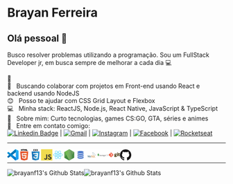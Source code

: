 # Brayan Ferreira

## Olá pessoal 👋
Busco resolver problemas utilizando a programação.
Sou um FullStack Developer jr, em busca sempre de melhorar a cada dia :computer:

 :rocket:  &nbsp;
 <br/> :black_heart: &nbsp; Buscando colaborar com projetos em Front-end usando React e backend usando NodeJS
 <br/> :blush: &nbsp; Posso te ajudar com CSS Grid Layout e Flexbox
 <br/> :computer: &nbsp; Minha stack: ReactJS, Node.js, React Native, JavaScript & TypeScript
 <br/> 💬  &nbsp; Sobre mim: Curto tecnologias, games CS:GO, GTA, séries e animes
 <br/> :email: &nbsp; Entre em contato comigo: 
 <br/>
[![Linkedin Badge](https://img.shields.io/badge/-Brayan_Ferreira-blue?style=flat-square&logo=Linkedin&logoColor=white&link=https://https://www.linkedin.com/in/brayan-amf/)](https://www.linkedin.com/in/brayan-amf/)
| 
[![Gmail](https://img.shields.io/badge/Gmail-brayan.amf@gmail.com-gray?labelColor=darkred&style=plastic&logo=gmail&logoColor=white&link=mailto:brayan.amf@gmail.com)](mailto:brayan.amf@gmail.com)
|
[![Instagram](https://img.shields.io/badge/Instagram-brayan_amf-gray?labelColor=orange&style=plastic&logo=instagram&logoColor=white&link=https://www.instagram.com/brayan_amf)](https://www.instagram.com/brayan_amf)
|
[![Facebook](https://img.shields.io/badge/Facebook-darkblue?style=plastic&logo=facebook&logoColor=white&link=https://www.facebook.com/brayan.amf/)](https://www.facebook.com/brayan.amf/)
|
[![Rocketseat](https://img.shields.io/badge/Rocketseat-purple?style=plastic&link=https://app.rocketseat.com.br/me/brayan-amf)](https://app.rocketseat.com.br/me/brayan-amf)



---

<img align="left" alt="Visual Studio Code" width="26px" src="https://raw.githubusercontent.com/github/explore/80688e429a7d4ef2fca1e82350fe8e3517d3494d/topics/visual-studio-code/visual-studio-code.png" />
<img align="left" alt="HTML5" width="26px" src="https://raw.githubusercontent.com/github/explore/80688e429a7d4ef2fca1e82350fe8e3517d3494d/topics/html/html.png" />
<img align="left" alt="CSS3" width="26px" src="https://raw.githubusercontent.com/github/explore/80688e429a7d4ef2fca1e82350fe8e3517d3494d/topics/css/css.png" />
<img align="left" alt="JavaScript" width="26px" src="https://raw.githubusercontent.com/github/explore/80688e429a7d4ef2fca1e82350fe8e3517d3494d/topics/javascript/javascript.png" />
<img align="left" alt="React" width="26px" src="https://raw.githubusercontent.com/github/explore/80688e429a7d4ef2fca1e82350fe8e3517d3494d/topics/react/react.png" />
<img align="left" alt="Node.js" width="26px" src="https://raw.githubusercontent.com/github/explore/80688e429a7d4ef2fca1e82350fe8e3517d3494d/topics/nodejs/nodejs.png" />
<img align="left" alt="SQL" width="26px" src="https://raw.githubusercontent.com/github/explore/80688e429a7d4ef2fca1e82350fe8e3517d3494d/topics/sql/sql.png" />
<img align="left" alt="MySQL" width="26px" src="https://raw.githubusercontent.com/github/explore/80688e429a7d4ef2fca1e82350fe8e3517d3494d/topics/mysql/mysql.png" />
<img align="left" alt="MongoDB" width="26px" src="https://raw.githubusercontent.com/github/explore/80688e429a7d4ef2fca1e82350fe8e3517d3494d/topics/mongodb/mongodb.png" />
<img align="left" alt="Git" width="26px" src="https://raw.githubusercontent.com/github/explore/80688e429a7d4ef2fca1e82350fe8e3517d3494d/topics/git/git.png" />
<img align="left" alt="GitHub" width="26px" src="https://raw.githubusercontent.com/github/explore/78df643247d429f6cc873026c0622819ad797942/topics/github/github.png" />
<br/ >

---
<img align="left" alt="brayanf13's Github Stats" src="https://github-readme-stats.vercel.app/api/top-langs/?username=brayanf13&theme=dark" />
<img align="left" alt="brayanf13's Github Stats" src="https://github-readme-stats.vercel.app/api?username=brayanf13&show_icons=true&hide_border=true&theme=dark" />

